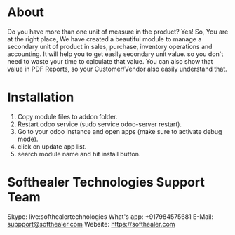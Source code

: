 About
============
Do you have more than one unit of measure in the product? Yes! So, You are at the right place, We have created a beautiful module to manage a secondary unit of product in sales, purchase, inventory operations and accounting. It will help you to get easily secondary unit value. so you don't need to waste your time to calculate that value. You can also show that value in PDF Reports, so your Customer/Vendor also easily understand that.


Installation
============
1) Copy module files to addon folder.
2) Restart odoo service (sudo service odoo-server restart).
3) Go to your odoo instance and open apps (make sure to activate debug mode).
4) click on update app list. 
5) search module name and hit install button.

Softhealer Technologies Support Team
=====================================
Skype: live:softhealertechnologies
What's app: +917984575681
E-Mail: suppport@softhealer.com
Website: https://softhealer.com
